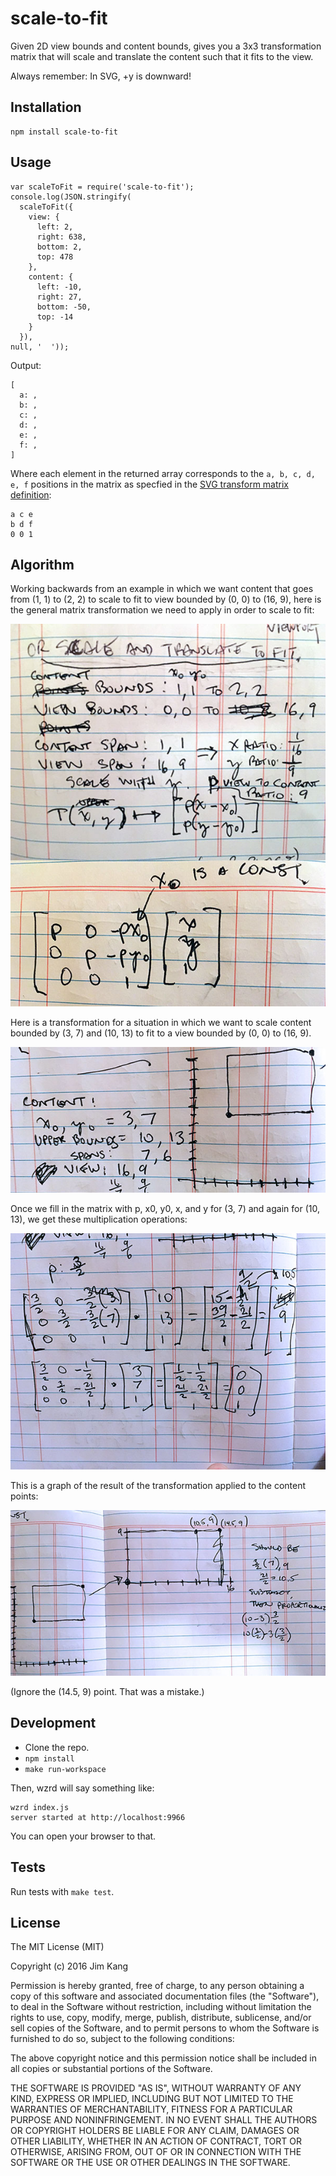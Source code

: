 scale-to-fit
==================

Given 2D view bounds and content bounds, gives you a 3x3 transformation matrix that will scale and translate the content such that it fits to the view.

Always remember: In SVG, +y is downward!

Installation
------------

    npm install scale-to-fit

Usage
-----

    var scaleToFit = require('scale-to-fit');
    console.log(JSON.stringify(
      scaleToFit({
        view: {
          left: 2,
          right: 638,
          bottom: 2,
          top: 478
        },
        content: {
          left: -10,
          right: 27,
          bottom: -50,
          top: -14
        }
      }),
    null, '  '));

Output:

    [
      a: ,
      b: ,
      c: ,
      d: ,
      e: ,
      f: ,
    ]

Where each element in the returned array corresponds to the `a, b, c, d, e, f` positions in the matrix as specfied in the [SVG transform matrix definition](https://developer.mozilla.org/en-US/docs/Web/SVG/Attribute/transform):

    a c e
    b d f
    0 0 1

Algorithm
----------

Working backwards from an example in which we want content that goes from (1, 1) to (2, 2) to scale to fit to view bounded by (0, 0) to (16, 9), here is the general matrix transformation we need to apply in order to scale to fit:

![matrix](meta/algorithm.jpg)

Here is a transformation for a situation in which we want to scale content bounded by (3, 7) and (10, 13) to fit to a view bounded by (0, 0) to (16, 9).

![example problem statement](meta/example-problem-statement.jpg)

Once we fill in the matrix with p, x0, y0, x, and y for (3, 7) and again for (10, 13), we get these multiplication operations:

![example problem multiplication](meta/example-problem-multiplication.jpg)

This is a graph of the result of the transformation applied to the content points:

![example problem result graphed](meta/example-problem-result-graphed.jpg)

(Ignore the (14.5, 9) point. That was a mistake.)

Development
-------------

- Clone the repo.
- `npm install`
- `make run-workspace`

Then, wzrd will say something like:

    wzrd index.js
    server started at http://localhost:9966

You can open your browser to that.

Tests
-----

Run tests with `make test`.

License
-------

The MIT License (MIT)

Copyright (c) 2016 Jim Kang

Permission is hereby granted, free of charge, to any person obtaining a copy
of this software and associated documentation files (the "Software"), to deal
in the Software without restriction, including without limitation the rights
to use, copy, modify, merge, publish, distribute, sublicense, and/or sell
copies of the Software, and to permit persons to whom the Software is
furnished to do so, subject to the following conditions:

The above copyright notice and this permission notice shall be included in
all copies or substantial portions of the Software.

THE SOFTWARE IS PROVIDED "AS IS", WITHOUT WARRANTY OF ANY KIND, EXPRESS OR
IMPLIED, INCLUDING BUT NOT LIMITED TO THE WARRANTIES OF MERCHANTABILITY,
FITNESS FOR A PARTICULAR PURPOSE AND NONINFRINGEMENT. IN NO EVENT SHALL THE
AUTHORS OR COPYRIGHT HOLDERS BE LIABLE FOR ANY CLAIM, DAMAGES OR OTHER
LIABILITY, WHETHER IN AN ACTION OF CONTRACT, TORT OR OTHERWISE, ARISING FROM,
OUT OF OR IN CONNECTION WITH THE SOFTWARE OR THE USE OR OTHER DEALINGS IN
THE SOFTWARE.
